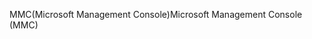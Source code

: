 <span data-ttu-id="4e3cd-101">MMC(Microsoft Management Console)</span><span class="sxs-lookup"><span data-stu-id="4e3cd-101">Microsoft Management Console (MMC)</span></span>